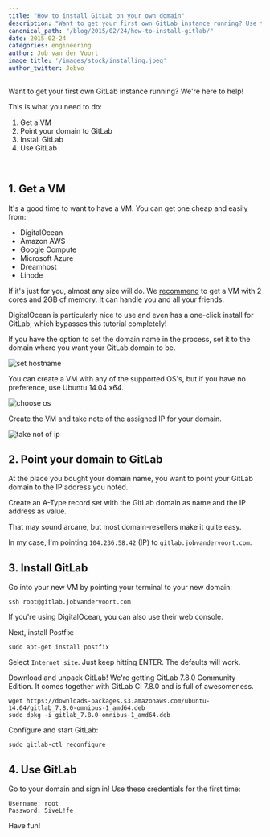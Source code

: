 ```yaml
---
title: "How to install GitLab on your own domain"
description: "Want to get your first own GitLab instance running? Use these easy to follow instructions and you will be active in no time!"
canonical_path: "/blog/2015/02/24/how-to-install-gitlab/"
date: 2015-02-24
categories: engineering
author: Job van der Voort
image_title: '/images/stock/installing.jpeg'
author_twitter: Jobvo
---
```


Want to get your first own GitLab instance running?
We're here to help!

This is what you need to do:

1. Get a VM
2. Point your domain to GitLab
3. Install GitLab
4. Use GitLab

<!-- more -->

<br />

## 1. Get a VM

It's a good time to want to have a VM.
You can get one cheap and easily from:

- DigitalOcean
- Amazon AWS
- Google Compute
- Microsoft Azure
- Dreamhost
- Linode

If it's just for you, almost any size will do.
We [recommend](https://gitlab.com/gitlab-org/gitlab-ce/blob/master/doc/install/requirements.md#cpu)
to get a VM with 2 cores and 2GB of memory.
It can handle you and all your friends.

DigitalOcean is particularly nice to use and even has a one-click install
for GitLab, which bypasses this tutorial completely!

If you have the option to set the domain name in the process,
set it to the domain where you want your GitLab domain to be.

![set hostname](/images/how_to/hostname.png)

You can create a VM with any of the supported OS's,
but if you have no preference, use Ubuntu 14.04 x64.

![choose os](/images/how_to/choose_os.png)

Create the VM and take note of the assigned IP for your domain.

![take not of ip](/images/how_to/ip.png)

## 2. Point your domain to GitLab

At the place you bought your domain name,
you want to point your GitLab domain to the IP address you noted.

Create an A-Type record set with the GitLab domain as name
and the IP address as value.

That may sound arcane, but most domain-resellers make it quite easy.

In my case, I'm pointing `104.236.58.42` (IP) to `gitlab.jobvandervoort.com`.

## 3. Install GitLab

Go into your new VM by pointing your terminal to your new domain:

```
ssh root@gitlab.jobvandervoort.com
```

If you're using DigitalOcean, you can also use their web console.

Next, install Postfix:

```
sudo apt-get install postfix
```

Select `Internet site`. Just keep hitting ENTER. The defaults will work.

Download and unpack GitLab! We're getting GitLab 7.8.0 Community Edition.
It comes together with GitLab CI 7.8.0 and is full of awesomeness.

```
wget https://downloads-packages.s3.amazonaws.com/ubuntu-14.04/gitlab_7.8.0-omnibus-1_amd64.deb
sudo dpkg -i gitlab_7.8.0-omnibus-1_amd64.deb
```

Configure and start GitLab:

```
sudo gitlab-ctl reconfigure
```

## 4. Use GitLab

Go to your domain and sign in! Use these credentials for the first time:

```
Username: root
Password: 5iveL!fe
```

Have fun!
